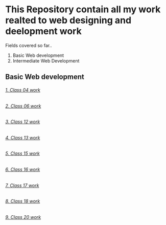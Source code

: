 # This Repository contain all my work realted to web designing and deelopment work

Fields covered  so far..
1. Basic Web development
2. Intermediate Web Development

## Basic Web development

###### [1. Class 04 work](https://github.com/Muhammad-Usama-07/Web-Designing-and-development/tree/master/Complete-JavaScript-Work/Class%2004)
###### [2. Class 06 work](https://github.com/Muhammad-Usama-07/Web-Designing-and-development/tree/master/Complete-JavaScript-Work/Class%2006)
###### [3. Class 12 work](https://github.com/Muhammad-Usama-07/Web-Designing-and-development/tree/master/Complete-JavaScript-Work/Class%2012)
###### [4. Class 13 work](https://github.com/Muhammad-Usama-07/Web-Designing-and-development/tree/master/Complete-JavaScript-Work/Class%2013%20Work)
###### [5. Class 15 work](https://github.com/Muhammad-Usama-07/Web-Designing-and-development/tree/master/Complete-JavaScript-Work/Class%2015)
###### [6. Class 16 work](https://github.com/Muhammad-Usama-07/Web-Designing-and-development/tree/master/Complete-JavaScript-Work/Class%2016)
###### [7. Class 17 work](https://github.com/Muhammad-Usama-07/Web-Designing-and-development/tree/master/Complete-JavaScript-Work/Class%2017)
###### [8. Class 18 work](https://github.com/Muhammad-Usama-07/Web-Designing-and-development/tree/master/Complete-JavaScript-Work/Class%2018%20%23work)
###### [9. Class 20 work](https://github.com/Muhammad-Usama-07/Web-Designing-and-development/tree/master/Complete-JavaScript-Work/Class%2020)
